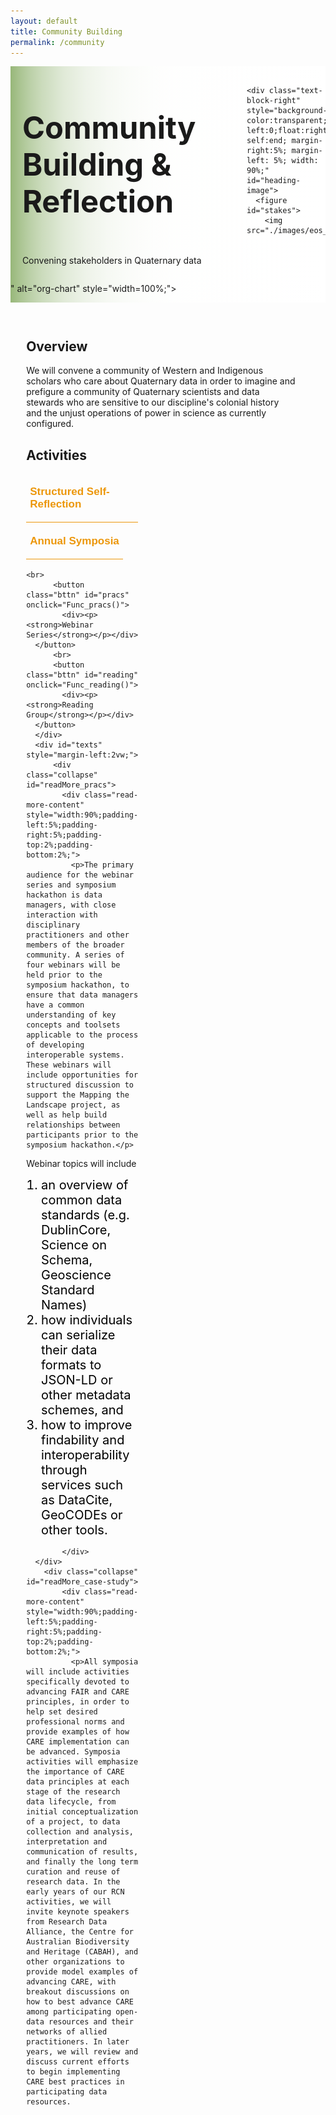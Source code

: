 ```yaml
---
layout: default
title: Community Building
permalink: /community
---
```


<style>
  
  @media print, screen and (max-width:480px) {
   #heading-left {
      padding-bottom: 0%;
      }
}
  li {
  font-size:20px;
  color:#000;
  }
.collapse {
  display: none;
  top: 63px;
  z-index:10000;
  box-shadow: 0px 8px 16px 0px rgba(0,0,0,0.2);
 /* margin-bottom:5%; */
}

.show_b {
  display: grid;
  grid-template-rows: auto;
  
}

  .bttn {
  background-color:transparent;
  cursor:pointer;
  border: 0;
  border-bottom:1px solid #ec970b;
  padding-top:1%;
  font-size:17px;
  text-align:left;
  margin-bottom:1%;
  }
  
  .bttn:hover {
  background-color:#faf3e8;
  }

    .bttn:hover p {
  font-weight:bold;
  }
  
  .bttn:hover strong {
  font-weight:900;
  }
  
  strong {
  color:#ec970b;
  }
  
  .bttn_show {
  border: 2.5px solid #ec970b;
  background-color:#faf3e8;
  }

  .bttn_show p {
  font-weight:bold;
  }
  
  .bttn_show strong {
  font-weight:900;
  }

  
  .show_b {
  border: 3px solid rgba(151,183,121,0.7);
  }
  
  #cap {
  display:none;
  background-color: #fff;
  position: absolute;
  max-width:180px;
  border: 1px solid #ec970b;
  padding: 1%;
  margin-left: 2%;
  width:86%;
  z-index:10000;
  }
  
  #quilter:hover #cap {
  display:block;
  }
    
  .read-more-content {
  background-color: #fff;
  }
  
  @media print,screen and (max-width: 680px) {
  .read-more-content p {
  font-size: 0.15em;
  }
  }
  
  @media print, screen and (max-width: 720px) {
  .show_b {
  <!-- width:200%; -->
  }
  }

   @media print, screen and (max-width: 860px) {
  .show_b {
  width:95%;}
  }

  
    #heading-image {
  <!-- width:120%; -->
  }
  
      @media print, screen and (max-width: 660px) {
  #heading-image {
  width:90%;}
  }
  
 #main-text {
  width: 90%;
  position: relative;
  } 
  
  #fair-des {
  width:100%;
  margin-left: -20%;
  }
  
 @media print, screen and (max-width: 1300px) {
  #main-text {
  <!-- width: 170%; -->
  } 
  }

  
 @media print, screen and (max-width: 1215px) {
    #fair-des {
  width:100%;
  margin-left: -10%;
  }
  }
  
   @media print, screen and (max-width: 1180px) {
  #main-text {
  <!-- width: 150%; -->
  } 
  
    #fair-des {
  width:100%;
  margin-left: -5%;
  }
  }
  
     @media print, screen and (max-width: 1089px) {
  #main-text {
  <!-- width: 130%; -->
  } 
  
    #fair-des {
  width:100%;
  margin-left: 0%;
  }
  }
  
       @media print, screen and (max-width: 980px) {
  #main-text {
  <!-- width: 110%; -->
  } 
  }

         @media print, screen and (max-width: 890px) {
  #main-text {
  width: 100%;
  } 
  }
  
  </style>
  
<div class="text-block-main" style="display:grid;grid-template-columns: auto; margin-right:0px; width:100%;">
  
<div class="text-block-right" style="display:grid;background-image:linear-gradient(to left, #fff, 90%, #97b779);padding:0;align-content:center;justify-content:space-between;grid-template-columns:3fr 1fr;" id="headingblock">
    <div class="text-block-right" style="display:grid;grid-template-rows:auto auto;background-color:transparent;padding-left:5%;align-content:center;width:95%;position:relative;" id="heading-left">
      <h1 id="title" style="font-size:calc(20px + 3vw);">Community Building & Reflection</h1>
      <p style="align-self:start;padding-top:10px;" id="describe">Convening stakeholders in Quaternary data</p>
    </div>

                  <div class="text-block-right" style="background-color:transparent;padding-left:0;float:right;justify-self:end; margin-right:5%; margin-left: 5%; width: 90%;" id="heading-image">
      <figure id="stakes">
        <img src="./images/eos_circle.png
" alt="org-chart" style="width=100%;">
        <figcaption></figcaption>
      </figure>
    </div>


  </div>
  <div class="text-block-right" style="display:grid;width:95%;padding-left:5%;justify-content:space-between;">
    <div>
     <h2>Overview</h2>
    <div id="main-text">
      <p>We will convene a community of Western and Indigenous scholars who care about Quaternary data in order to imagine and prefigure a community of Quaternary scientists and data stewards who are sensitive to our discipline's colonial history and the unjust operations of power in science as currently configured.</p>
      <h2>Activities</h2> 
      <div style="display:grid;grid-template-columns:1fr 2fr;height:fit-content;">
        <div id="buttons">
        <button class="bttn" id="info-landscape" onclick="Func_infolandscape()">
            <div><p><strong>Structured Self-Reflection</strong></p></div>
</button>
      
  <br>
          <button class="bttn" id="case-study" onclick="Func_casestudy()"> 
            <div><p><strong>Annual Symposia</strong></p></div>
      </button>
        
    <br>
          <button class="bttn" id="pracs" onclick="Func_pracs()"> 
            <div><p><strong>Webinar Series</strong></p></div>
      </button>
          <br>
          <button class="bttn" id="reading" onclick="Func_reading()"> 
            <div><p><strong>Reading Group</strong></p></div>
      </button>
      </div>
      <div id="texts" style="margin-left:2vw;">
          <div class="collapse" id="readMore_pracs">
            <div class="read-more-content" style="width:90%;padding-left:5%;padding-right:5%;padding-top:2%;padding-bottom:2%;">
              <p>The primary audience for the webinar series and symposium hackathon is data managers, with close interaction with disciplinary practitioners and other members of the broader community. A series of four webinars will be held prior to the symposium hackathon, to ensure that data managers have a common understanding of key concepts and toolsets applicable to the process of developing interoperable systems. These webinars will include opportunities for structured discussion to support the Mapping the Landscape project, as well as help build relationships between participants prior to the symposium hackathon.</p>

<p>Webinar topics will include

<ol><li>an overview of common data standards (e.g. DublinCore, Science on Schema, Geoscience Standard Names)</li>
<li>how individuals can serialize their data formats to JSON-LD or other metadata schemes, and</li>
<li>how to improve findability and interoperability through services such as DataCite, GeoCODEs or other tools.</li></ol></p>

            </div>
      </div>
        <div class="collapse" id="readMore_case-study">
            <div class="read-more-content" style="width:90%;padding-left:5%;padding-right:5%;padding-top:2%;padding-bottom:2%;">
              <p>All symposia will include activities specifically devoted to advancing FAIR and CARE principles, in order to help set desired professional norms and provide examples of how CARE implementation can be advanced. Symposia activities will emphasize the importance of CARE data principles at each stage of the research data lifecycle, from initial conceptualization of a project, to data collection and analysis, interpretation and communication of results, and finally the long term curation and reuse of research data. In the early years of our RCN activities, we will invite keynote speakers from Research Data Alliance, the Centre for Australian Biodiversity and Heritage (CABAH), and other organizations to provide model examples of advancing CARE, with breakout discussions on how to best advance CARE among participating open-data resources and their networks of allied practitioners. In later years, we will review and discuss current efforts to begin implementing CARE best practices in participating data resources.
</p>
            </div>
      </div>
  <div class="collapse" id="readMore_info-landscape">
          <div class="read-more-content" style="width:90%;padding-left:5%;padding-right:5%;padding-top:2%;padding-bottom:2%;">
          <p>RCN affiliates are engaging in a deep-dive reflection about ethical open science, FAIR, and CARE within both our personal scientific practice and within the policies of our organizations. We expect that our answers to these questions will change over time. The purpose of this self-reflection is to gain an initial honest assessment of where we as practitioners and where our repositories are now in terms of FAIR and CARE.</p>
          </div>
        </div>

  <div class="collapse" id="readMore_reading">
  <div class="read-more-content" style="width:90%;padding-left:5%;padding-right:5%;padding-top:2%;padding-bottom:2%;">
          <p>We're reading some good essays about colonial legacies in data and other things.</p>
          </div>
        </div>
</div>
    </div>
    </div>

  </div>
</div>
</div>
<script>
  function Func_infolandscape() {
  document.getElementById("readMore_info-landscape").classList.toggle("show_b");
  document.getElementById("info-landscape").classList.toggle("bttn_show");

    if (document.getElementById("readMore_pracs").classList.contains("show_b")) {
  document.getElementById("readMore_pracs").classList.toggle("show_b");
  document.getElementById("pracs").classList.toggle("bttn_show");
  }

    if (document.getElementById("readMore_case-study").classList.contains("show_b")) {
  document.getElementById("readMore_case-study").classList.toggle("show_b");
  document.getElementById("case-study").classList.toggle("bttn_show");
  }
          if (document.getElementById("readMore_reading").classList.contains("show_b")) {
  document.getElementById("readMore_reading").classList.toggle("show_b");
  document.getElementById("reading").classList.toggle("bttn_show");
  }
    
}


  function Func_casestudy() {
  document.getElementById("readMore_case-study").classList.toggle("show_b");
  document.getElementById("case-study").classList.toggle("bttn_show");

  if (document.getElementById("readMore_pracs").classList.contains("show_b")) {
  document.getElementById("readMore_pracs").classList.toggle("show_b");
  document.getElementById("pracs").classList.toggle("bttn_show");
  }

        if (document.getElementById("readMore_info-landscape").classList.contains("show_b")) {
  document.getElementById("readMore_info-landscape").classList.toggle("show_b");
  document.getElementById("info-landscape").classList.toggle("bttn_show");
  }

            if (document.getElementById("readMore_reading").classList.contains("show_b")) {
  document.getElementById("readMore_reading").classList.toggle("show_b");
  document.getElementById("reading").classList.toggle("bttn_show");
  }
}



  function Func_pracs() {
  document.getElementById("readMore_pracs").classList.toggle("show_b");
  document.getElementById("pracs").classList.toggle("bttn_show");

    if (document.getElementById("readMore_case-study").classList.contains("show_b")) {
  document.getElementById("readMore_case-study").classList.toggle("show_b");
  document.getElementById("case-study").classList.toggle("bttn_show");
  }

      if (document.getElementById("readMore_info-landscape").classList.contains("show_b")) {
  document.getElementById("readMore_info-landscape").classList.toggle("show_b");
  document.getElementById("info-landscape").classList.toggle("bttn_show");
  }

        if (document.getElementById("readMore_reading").classList.contains("show_b")) {
  document.getElementById("readMore_reading").classList.toggle("show_b");
  document.getElementById("reading").classList.toggle("bttn_show");
  }
    
}

  function Func_reading() {
  document.getElementById("readMore_reading").classList.toggle("show_b");
  document.getElementById("reading").classList.toggle("bttn_show");

    if (document.getElementById("readMore_case-study").classList.contains("show_b")) {
  document.getElementById("readMore_case-study").classList.toggle("show_b");
  document.getElementById("case-study").classList.toggle("bttn_show");
  }

      if (document.getElementById("readMore_info-landscape").classList.contains("show_b")) {
  document.getElementById("readMore_info-landscape").classList.toggle("show_b");
  document.getElementById("info-landscape").classList.toggle("bttn_show");
  }

    if (document.getElementById("readMore_pracs").classList.contains("show_b")) {
  document.getElementById("readMore_pracs").classList.toggle("show_b");
  document.getElementById("pracs").classList.toggle("bttn_show");
  }

    
}




</script>
